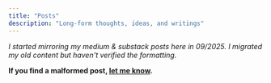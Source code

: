 ```yaml
---
title: "Posts"
description: "Long-form thoughts, ideas, and writings"
---
```


_I started mirroring my medium & substack posts here in 09/2025. I migrated my old content but haven't verified the formatting._

**If you find a malformed post, [let me know](https://olshansky.info/about/#reach-out).**
